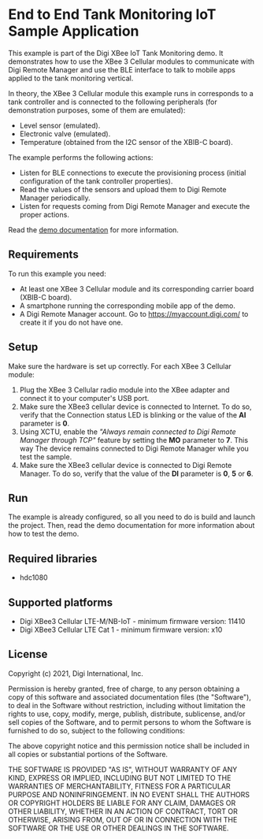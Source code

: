 End to End Tank Monitoring IoT Sample Application
=================================================

This example is part of the Digi XBee IoT Tank Monitoring demo. It
demonstrates how to use the XBee 3 Cellular modules to communicate with Digi
Remote Manager and use the BLE interface to talk to mobile apps applied to
the tank monitoring vertical.

In theory, the XBee 3 Cellular module this example runs in corresponds to a
tank controller and is connected to the following peripherals (for demonstration
purposes, some of them are emulated):
  * Level sensor (emulated).
  * Electronic valve (emulated).
  * Temperature (obtained from the I2C sensor of the XBIB-C board).

The example performs the following actions:
  * Listen for BLE connections to execute the provisioning process (initial
    configuration of the tank controller properties).
  * Read the values of the sensors and upload them to Digi Remote Manager
    periodically.
  * Listen for requests coming from Digi Remote Manager and execute the proper
    actions.

Read the [demo documentation][doc] for more information.

Requirements
------------

To run this example you need:

* At least one XBee 3 Cellular module and its corresponding carrier board
  (XBIB-C board).
* A smartphone running the corresponding mobile app of the demo.
* A Digi Remote Manager account. Go to https://myaccount.digi.com/ to create it
  if you do not have one.

Setup
-----

Make sure the hardware is set up correctly. For each XBee 3 Cellular module:

1. Plug the XBee 3 Cellular radio module into the XBee adapter and connect it
   to your computer's USB port.
2. Make sure the XBee3 cellular device is connected to Internet. To do so,
   verify that the Connection status LED is blinking or the value of the
   **AI** parameter is **0**.
3. Using XCTU, enable the *"Always remain connected to Digi Remote Manager 
   through TCP"* feature by setting the **MO** parameter to **7**. This way The
   device remains connected to Digi Remote Manager while you test the sample.
4. Make sure the XBee3 cellular device is connected to Digi Remote Manager. To
   do so, verify that the value of the **DI** parameter is **0**, **5** or
   **6**.

Run
---

The example is already configured, so all you need to do is build and launch
the project. Then, read the demo documentation for more information about how
to test the demo.

Required libraries
--------------------

* hdc1080

Supported platforms
-------------------

* Digi XBee3 Cellular LTE-M/NB-IoT - minimum firmware version: 11410
* Digi XBee3 Cellular LTE Cat 1 - minimum firmware version: x10

License
-------

Copyright (c) 2021, Digi International, Inc.

Permission is hereby granted, free of charge, to any person obtaining a copy
of this software and associated documentation files (the "Software"), to deal
in the Software without restriction, including without limitation the rights
to use, copy, modify, merge, publish, distribute, sublicense, and/or sell
copies of the Software, and to permit persons to whom the Software is
furnished to do so, subject to the following conditions:

The above copyright notice and this permission notice shall be included in all
copies or substantial portions of the Software.

THE SOFTWARE IS PROVIDED "AS IS", WITHOUT WARRANTY OF ANY KIND, EXPRESS OR
IMPLIED, INCLUDING BUT NOT LIMITED TO THE WARRANTIES OF MERCHANTABILITY,
FITNESS FOR A PARTICULAR PURPOSE AND NONINFRINGEMENT. IN NO EVENT SHALL THE
AUTHORS OR COPYRIGHT HOLDERS BE LIABLE FOR ANY CLAIM, DAMAGES OR OTHER
LIABILITY, WHETHER IN AN ACTION OF CONTRACT, TORT OR OTHERWISE, ARISING FROM,
OUT OF OR IN CONNECTION WITH THE SOFTWARE OR THE USE OR OTHER DEALINGS IN THE
SOFTWARE.


[doc]: https://www.digi.com/resources/documentation/digidocs/90002422
